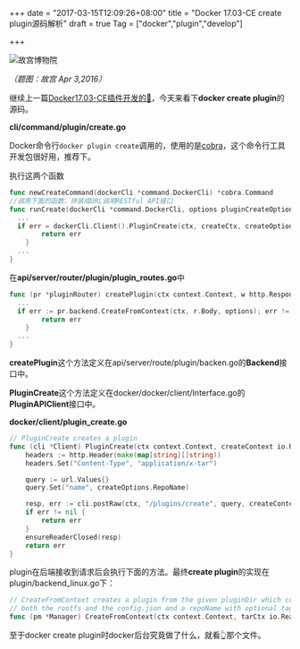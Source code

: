 +++
date = "2017-03-15T12:09:26+08:00"
title = "Docker 17.03-CE create plugin源码解析"
draft = true
Tag = ["docker","plugin","develop"]

+++

![故宫博物院](http://olz1di9xf.bkt.clouddn.com/20160403050.jpg)

*（题图：故宫 Apr 3,2016）*

继续上一篇[Docker17.03-CE插件开发的🌰](http://rootsongjc.github.io/blogs/docker-plugin-develop/)，今天来看下**docker create plugin**的源码。

**cli/command/plugin/create.go**

Docker命令行`docker plugin create`调用的，使用的是[cobra](http://github.com/spf13/cobra)，这个命令行工具开发包很好用，推荐下。

执行这两个函数

```go
func newCreateCommand(dockerCli *command.DockerCli) *cobra.Command 
//调用下面的函数，拼装成URL调用RESTful API接口
func runCreate(dockerCli *command.DockerCli, options pluginCreateOptions) error {
  ...
  if err = dockerCli.Client().PluginCreate(ctx, createCtx, createOptions); err != nil {
		return err
	}
  ...
}
```

在**api/server/router/plugin/plugin_routes.go**中

```go
func (pr *pluginRouter) createPlugin(ctx context.Context, w http.ResponseWriter, r *http.Request, vars map[string]string) error {
  ...
  if err := pr.backend.CreateFromContext(ctx, r.Body, options); err != nil {
		return err
	}
  ...
}
```

**createPlugin**这个方法定义在api/server/route/plugin/backen.go的**Backend**接口中。

**PluginCreate**这个方法定义在docker/docker/client/Interface.go的**PluginAPIClient**接口中。

**docker/client/plugin_create.go**

```go
// PluginCreate creates a plugin
func (cli *Client) PluginCreate(ctx context.Context, createContext io.Reader, createOptions types.PluginCreateOptions) error {
	headers := http.Header(make(map[string][]string))
	headers.Set("Content-Type", "application/x-tar")

	query := url.Values{}
	query.Set("name", createOptions.RepoName)

	resp, err := cli.postRaw(ctx, "/plugins/create", query, createContext, headers)
	if err != nil {
		return err
	}
	ensureReaderClosed(resp)
	return err
}
```

plugin在后端接收到请求后会执行下面的方法。最终**create plugin**的实现在plugin/backend_linux.go下：

```go
// CreateFromContext creates a plugin from the given pluginDir which contains
// both the rootfs and the config.json and a repoName with optional tag.
func (pm *Manager) CreateFromContext(ctx context.Context, tarCtx io.ReadCloser, options *types.PluginCreateOptions) (err error) {}
```

至于docker create plugin时docker后台究竟做了什么，就看👆那个文件。

